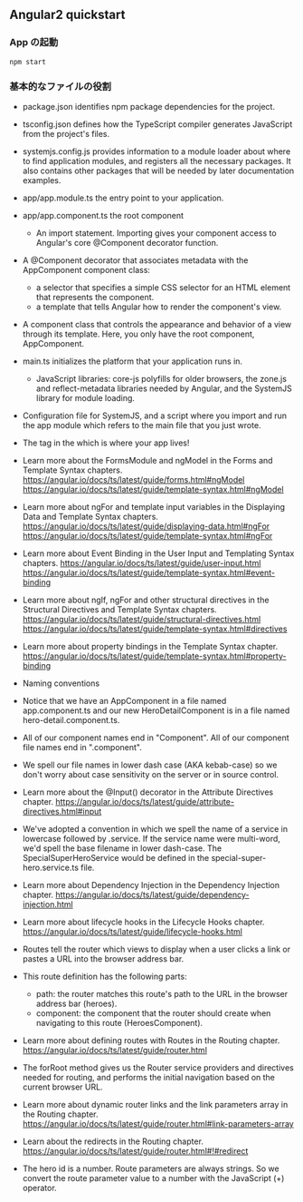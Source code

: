 ## Angular2 quickstart
### App の起動
`npm start`

### 基本的なファイルの役割
- package.json
  identifies npm package dependencies for the project.
- tsconfig.json
  defines how the TypeScript compiler generates JavaScript from the project's files.
- systemjs.config.js
  provides information to a module loader about where to find application modules, and registers all the necessary packages. It also contains other packages that will be needed by later documentation examples.

- app/app.module.ts
  the entry point to your application.

- app/app.component.ts
  the root component

  - An import statement. Importing gives your component access to Angular's core @Component decorator function.

- A @Component decorator that associates metadata with the AppComponent component class:
  - a selector that specifies a simple CSS selector for an HTML element that represents the component.
  - a template that tells Angular how to render the component's view.
- A component class that controls the appearance and behavior of a view through its template. Here, you only have the root component, AppComponent.

- main.ts
  initializes the platform that your application runs in.

  - JavaScript libraries: core-js polyfills for older browsers, the zone.js and reflect-metadata libraries needed by Angular, and the SystemJS library for module loading.
- Configuration file for SystemJS, and a script where you import and run the app module which refers to the main file that you just wrote.
- The <my-app> tag in the <body> which is where your app lives!

- Learn more about the FormsModule and ngModel in the Forms and Template Syntax chapters.
https://angular.io/docs/ts/latest/guide/forms.html#ngModel
https://angular.io/docs/ts/latest/guide/template-syntax.html#ngModel

- Learn more about ngFor and template input variables in the Displaying Data and Template Syntax chapters.
https://angular.io/docs/ts/latest/guide/displaying-data.html#ngFor
https://angular.io/docs/ts/latest/guide/template-syntax.html#ngFor

- Learn more about Event Binding in the User Input and Templating Syntax chapters.
https://angular.io/docs/ts/latest/guide/user-input.html
https://angular.io/docs/ts/latest/guide/template-syntax.html#event-binding

- Learn more about ngIf, ngFor and other structural directives in the Structural Directives and Template Syntax chapters.
https://angular.io/docs/ts/latest/guide/structural-directives.html
https://angular.io/docs/ts/latest/guide/template-syntax.html#directives

- Learn more about property bindings in the Template Syntax chapter.
https://angular.io/docs/ts/latest/guide/template-syntax.html#property-binding

- Naming conventions

- Notice that we have an AppComponent in a file named app.component.ts and our new HeroDetailComponent is in a file named hero-detail.component.ts.

- All of our component names end in "Component". All of our component file names end in ".component".

- We spell our file names in lower dash case (AKA kebab-case) so we don't worry about case sensitivity on the server or in source control.

- Learn more about the @Input() decorator in the Attribute Directives chapter.
https://angular.io/docs/ts/latest/guide/attribute-directives.html#input

- We've adopted a convention in which we spell the name of a service in lowercase followed by .service. If the service name were multi-word, we'd spell the base filename in lower dash-case. The SpecialSuperHeroService would be defined in the special-super-hero.service.ts file.

- Learn more about Dependency Injection in the Dependency Injection chapter.
https://angular.io/docs/ts/latest/guide/dependency-injection.html

- Learn more about lifecycle hooks in the Lifecycle Hooks chapter.
https://angular.io/docs/ts/latest/guide/lifecycle-hooks.html

- Routes tell the router which views to display when a user clicks a link or pastes a URL into the browser address bar.

- This route definition has the following parts:
  - path: the router matches this route's path to the URL in the browser address bar (heroes).
  - component: the component that the router should create when navigating to this route (HeroesComponent).

- Learn more about defining routes with Routes in the Routing chapter.
https://angular.io/docs/ts/latest/guide/router.html

- The forRoot method gives us the Router service providers and directives needed for routing, and performs the initial navigation based on the current browser URL.

- Learn more about dynamic router links and the link parameters array in the Routing chapter.
https://angular.io/docs/ts/latest/guide/router.html#link-parameters-array

- Learn about the redirects in the Routing chapter.
https://angular.io/docs/ts/latest/guide/router.html#!#redirect

- The hero id is a number. Route parameters are always strings. So we convert the route parameter value to a number with the JavaScript (+) operator.
